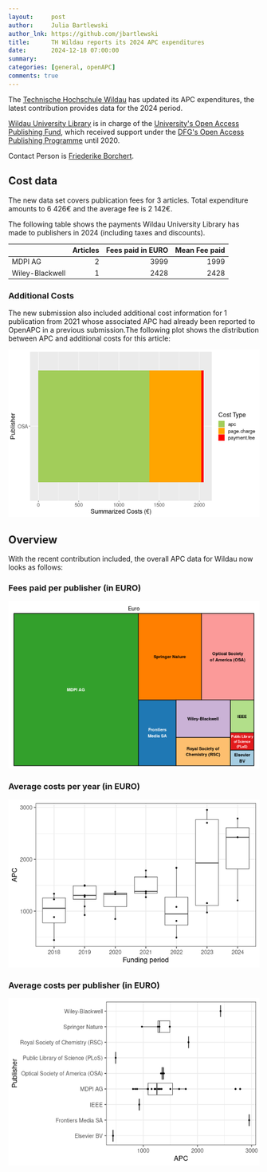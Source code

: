 ```yaml
---
layout:     post
author:     Julia Bartlewski
author_lnk: https://github.com/jbartlewski
title:      TH Wildau reports its 2024 APC expenditures
date:       2024-12-18 07:00:00
summary:    
categories: [general, openAPC]
comments: true
---
```





The [Technische Hochschule Wildau](https://en.th-wildau.de/) has updated its APC expenditures, the latest contribution provides data for the 2024 period.

[Wildau University Library](https://en.th-wildau.de/university/central-facilities/university-library/) is in charge of the [University's Open Access Publishing Fund](https://www.th-wildau.de/hochschule/zentrale-einrichtungen/hochschulbibliothek/open-access-und-publikationsdienste/publikationsfonds/), which received support under the [DFG's Open Access Publishing Programme](https://www.dfg.de/en/research_funding/programmes/infrastructure/lis/open_access/infrastructure_funding/index.html#4) until 2020.

Contact Person is [Friederike Borchert](mailto:fborchert@th-wildau.de).

## Cost data



The new data set covers publication fees for 3 articles. Total expenditure amounts to 6 426€ and the average fee is 2 142€.

The following table shows the payments Wildau University Library has made to publishers in 2024 (including taxes and discounts).



|                | Articles| Fees paid in EURO| Mean Fee paid|
|:---------------|--------:|-----------------:|-------------:|
|MDPI AG         |        2|              3999|          1999|
|Wiley-Blackwell |        1|              2428|          2428|



### Additional Costs



The new submission also included additional cost information for 1 publication from 2021 whose associated APC had already been reported to OpenAPC in a previous submission.The following plot shows the distribution between APC and additional costs for this article:


![plot of chunk additional_costs_wildau_2024_12_18_full](/figure/additional_costs_wildau_2024_12_18_full-1.png)

## Overview

With the recent contribution included, the overall APC data for Wildau now looks as follows:

### Fees paid per publisher (in EURO)

![plot of chunk tree_wildau_2024_12_18_full](/figure/tree_wildau_2024_12_18_full-1.png)

###  Average costs per year (in EURO)

![plot of chunk box_wildau_2024_12_18_year_full](/figure/box_wildau_2024_12_18_year_full-1.png)


###  Average costs per publisher (in EURO)

![plot of chunk box_wildau_2024_12_18_publisher_full](/figure/box_wildau_2024_12_18_publisher_full-1.png)

